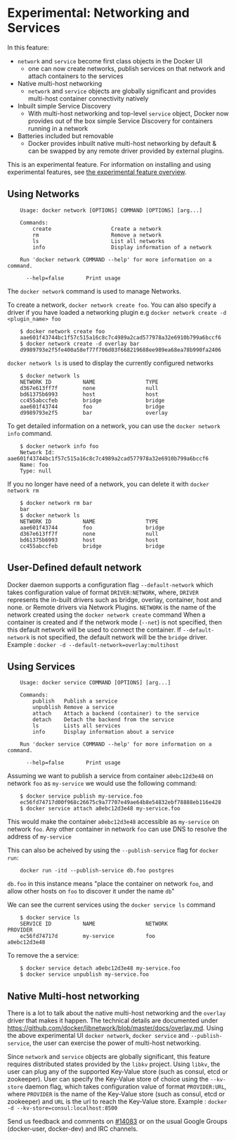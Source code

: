 # Experimental: Networking and Services

In this feature:

- `network` and `service` become first class objects in the Docker UI
  - one can now create networks, publish services on that network and attach containers to the services
- Native multi-host networking
  - `network` and `service` objects are globally significant and provides multi-host container connectivity natively
- Inbuilt simple Service Discovery
  - With multi-host networking and top-level `service` object, Docker now provides out of the box simple Service Discovery for containers running in a network
- Batteries included but removable
  - Docker provides inbuilt native multi-host networking by default & can be swapped by any remote driver provided by external plugins.

This is an experimental feature. For information on installing and using experimental features, see [the experimental feature overview](README.md).

## Using Networks

        Usage: docker network [OPTIONS] COMMAND [OPTIONS] [arg...]

        Commands:
            create                   Create a network
            rm                       Remove a network
            ls                       List all networks
            info                     Display information of a network

        Run 'docker network COMMAND --help' for more information on a command.

          --help=false       Print usage

The `docker network` command is used to manage Networks.

To create a network, `docker network create foo`. You can also specify a driver
if you have loaded a networking plugin e.g `docker network create -d <plugin_name> foo`

        $ docker network create foo
        aae601f43744bc1f57c515a16c8c7c4989a2cad577978a32e6910b799a6bccf6
        $ docker network create -d overlay bar
        d9989793e2f5fe400a58ef77f706d03f668219688ee989ea68ea78b990fa2406

`docker network ls` is used to display the currently configured networks

        $ docker network ls
        NETWORK ID          NAME                TYPE
        d367e613ff7f        none                null
        bd61375b6993        host                host
        cc455abccfeb        bridge              bridge
        aae601f43744        foo                 bridge
        d9989793e2f5        bar                 overlay

To get detailed information on a network, you can use the `docker network info`
command.

        $ docker network info foo
        Network Id: aae601f43744bc1f57c515a16c8c7c4989a2cad577978a32e6910b799a6bccf6
        Name: foo
        Type: null

If you no longer have need of a network, you can delete it with `docker network rm`

        $ docker network rm bar
        bar
        $ docker network ls
        NETWORK ID          NAME                TYPE
        aae601f43744        foo                 bridge
        d367e613ff7f        none                null
        bd61375b6993        host                host
        cc455abccfeb        bridge              bridge

## User-Defined default network

Docker daemon supports a configuration flag `--default-network` which takes configuration value of format `DRIVER:NETWORK`, where,
`DRIVER` represents the in-built drivers such as bridge, overlay, container, host and none. or Remote drivers via Network Plugins.
`NETWORK` is the name of the network created using the `docker network create` command
When a container is created and if the network mode (`--net`) is not specified, then this default network will be used to connect
the container. If `--default-network` is not specified, the default network will be the `bridge` driver.
Example : `docker -d --default-network=overlay:multihost`

## Using Services

        Usage: docker service COMMAND [OPTIONS] [arg...]

        Commands:
            publish   Publish a service
            unpublish Remove a service
            attach    Attach a backend (container) to the service
            detach    Detach the backend from the service
            ls        Lists all services
            info      Display information about a service

        Run 'docker service COMMAND --help' for more information on a command.

          --help=false       Print usage

Assuming we want to publish a service from container `a0ebc12d3e48` on network `foo` as `my-service` we would use the following command:

        $ docker service publish my-service.foo
        ec56fd74717d00f968c26675c9a77707e49ae64b8e54832ebf78888eb116e428
        $ docker service attach a0ebc12d3e48 my-service.foo

This would make the container `a0ebc12d3e48` accessible as `my-service` on network `foo`. Any other container in network `foo` can use DNS to resolve the address of `my-service`

This can also be acheived by using the `--publish-service` flag for `docker run`:

        docker run -itd --publish-service db.foo postgres

`db.foo` in this instance means "place the container on network `foo`, and allow other hosts on `foo` to discover it under the name `db`"

We can see the current services using the `docker service ls` command

        $ docker service ls
        SERVICE ID          NAME                NETWORK             PROVIDER
        ec56fd74717d        my-service          foo                 a0ebc12d3e48

To remove the a service:

        $ docker service detach a0ebc12d3e48 my-service.foo
        $ docker service unpublish my-service.foo


## Native Multi-host networking

There is a lot to talk about the native multi-host networking and the `overlay` driver that makes it happen. The technical details are documented under https://github.com/docker/libnetwork/blob/master/docs/overlay.md.
Using the above experimental UI `docker network`, `docker service` and `--publish-service`, the user can exercise the power of multi-host networking.

Since `network` and `service` objects are globally significant, this feature requires distributed states provided by the `libkv` project.
Using `libkv`, the user can plug any of the supported Key-Value store (such as consul, etcd or zookeeper).
User can specify the Key-Value store of choice using the `--kv-store` daemon flag, which takes configuration value of format `PROVIDER:URL`, where
`PROVIDER` is the name of the Key-Value store (such as consul, etcd or zookeeper) and
`URL` is the url to reach the Key-Value store.
Example : `docker -d --kv-store=consul:localhost:8500`


Send us feedback and comments on [#14083](https://github.com/docker/docker/issues/14083)
or on the usual Google Groups (docker-user, docker-dev) and IRC channels.

